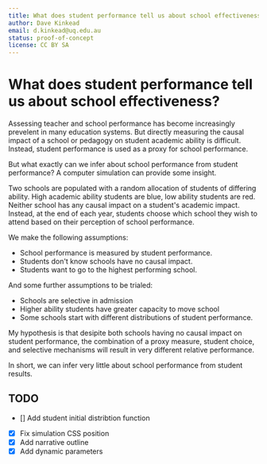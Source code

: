```yaml
---
title: What does student performance tell us about school effectiveness?
author: Dave Kinkead
email: d.kinkead@uq.edu.au
status: proof-of-concept
license: CC BY SA
---
```


# What does student performance tell us about school effectiveness?

Assessing teacher and school performance has become increasingly prevelent in many education systems. But directly measuring the causal impact of a school or pedagogy on student academic ability is difficult. Instead, student performance is used as a proxy for school performance.

But what exactly can we infer about school performance from student performance? A computer simulation can provide some insight.

Two schools are populated with a random allocation of students of differing ability. High academic ability students are blue, low ability students are red.  Neither school has any causal impact on a student's academic impact. Instead, at the end of each year, students choose which school they wish to attend based on their perception of school performance. 

We make the following assumptions:

  - School performance is measured by student performance.
  - Students don't know schools have no causal impact.
  - Students want to go to the highest performing school.

And some further assumptions to be trialed:

  - Schools are selective in admission
  - Higher ability students have greater capacity to move school
  - Some schools start with different distributions of student performance.

My hypothesis is that desipite both schools having no causal impact on student performance, the combination of a proxy measure, student choice, and selective mechanisms will result in very different relative performance.

In short, we can infer very little about school performance from student results.

## TODO

  - [] Add student initial distribtion function
  - [x] Fix simulation CSS position
  - [x] Add narrative outline
  - [x] Add dynamic parameters